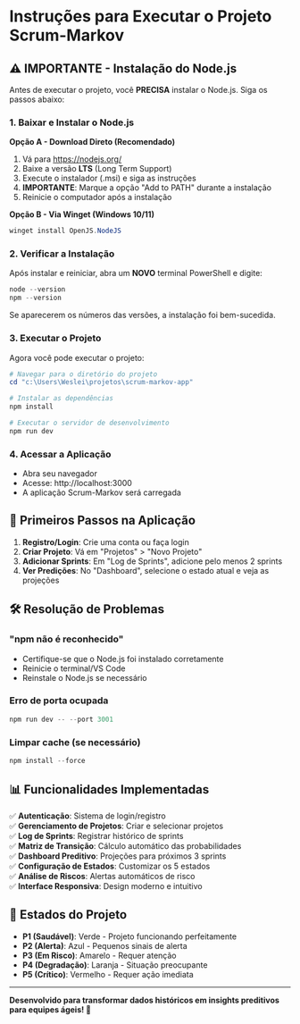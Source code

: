 # Instruções para Executar o Projeto Scrum-Markov

## ⚠️ IMPORTANTE - Instalação do Node.js

Antes de executar o projeto, você **PRECISA** instalar o Node.js. Siga os passos abaixo:

### 1. Baixar e Instalar o Node.js

**Opção A - Download Direto (Recomendado)**
1. Vá para https://nodejs.org/
2. Baixe a versão **LTS** (Long Term Support)  
3. Execute o instalador (.msi) e siga as instruções
4. **IMPORTANTE**: Marque a opção "Add to PATH" durante a instalação
5. Reinicie o computador após a instalação

**Opção B - Via Winget (Windows 10/11)**
```powershell
winget install OpenJS.NodeJS
```

### 2. Verificar a Instalação

Após instalar e reiniciar, abra um **NOVO** terminal PowerShell e digite:

```powershell
node --version
npm --version
```

Se aparecerem os números das versões, a instalação foi bem-sucedida.

### 3. Executar o Projeto

Agora você pode executar o projeto:

```powershell
# Navegar para o diretório do projeto
cd "c:\Users\Weslei\projetos\scrum-markov-app"

# Instalar as dependências
npm install

# Executar o servidor de desenvolvimento
npm run dev
```

### 4. Acessar a Aplicação

- Abra seu navegador
- Acesse: http://localhost:3000
- A aplicação Scrum-Markov será carregada

## 🚀 Primeiros Passos na Aplicação

1. **Registro/Login**: Crie uma conta ou faça login
2. **Criar Projeto**: Vá em "Projetos" > "Novo Projeto"
3. **Adicionar Sprints**: Em "Log de Sprints", adicione pelo menos 2 sprints
4. **Ver Predições**: No "Dashboard", selecione o estado atual e veja as projeções

## 🛠️ Resolução de Problemas

### "npm não é reconhecido"
- Certifique-se que o Node.js foi instalado corretamente
- Reinicie o terminal/VS Code
- Reinstale o Node.js se necessário

### Erro de porta ocupada
```powershell
npm run dev -- --port 3001
```

### Limpar cache (se necessário)
```powershell
npm install --force
```

## 📊 Funcionalidades Implementadas

✅ **Autenticação**: Sistema de login/registro  
✅ **Gerenciamento de Projetos**: Criar e selecionar projetos  
✅ **Log de Sprints**: Registrar histórico de sprints  
✅ **Matriz de Transição**: Cálculo automático das probabilidades  
✅ **Dashboard Preditivo**: Projeções para próximos 3 sprints  
✅ **Configuração de Estados**: Customizar os 5 estados  
✅ **Análise de Riscos**: Alertas automáticos de risco  
✅ **Interface Responsiva**: Design moderno e intuitivo  

## 🎯 Estados do Projeto

- **P1 (Saudável)**: Verde - Projeto funcionando perfeitamente
- **P2 (Alerta)**: Azul - Pequenos sinais de alerta
- **P3 (Em Risco)**: Amarelo - Requer atenção
- **P4 (Degradação)**: Laranja - Situação preocupante  
- **P5 (Crítico)**: Vermelho - Requer ação imediata

---

**Desenvolvido para transformar dados históricos em insights preditivos para equipes ágeis! 🔮**